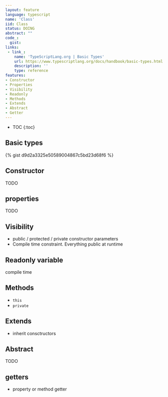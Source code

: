 ```yaml
---
layout: feature
language: typescript
name: 'Class'
iid: Class
status: DOING
abstract: ""
code_:
  gist: 
links:
 - link_:
    name: 'TypeScriptLang.org | Basic Types'
    url: https://www.typescriptlang.org/docs/handbook/basic-types.html
    description: ''
    type: reference
features:
- Constructor
- Properties
- Visibility 
- Readonly
- Methods
- Extends 
- Abstract 
- Getter
---
```


* TOC
{:toc}

## Basic types

{% gist d9d2a3325e50589004867c5bd23d68f6 %}

## Constructor

TODO

## properties 

TODO

## Visibility 

- public / protected / private constructor parameters
- Compile time constraint. Everything public at runtime 

## Readonly variable 

compile time

## Methods 

- `this`
- `private`

## Extends
 
- inherit consctructors
 
## Abstract 

TODO

## getters
 
- property or method getter
